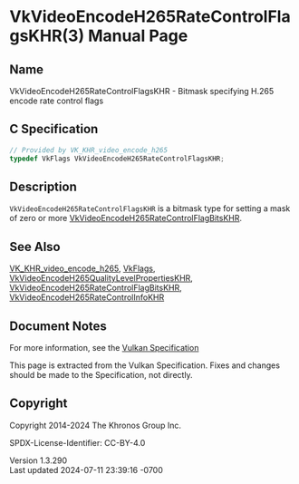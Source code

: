 # VkVideoEncodeH265RateControlFlagsKHR(3) Manual Page

## Name

VkVideoEncodeH265RateControlFlagsKHR - Bitmask specifying H.265 encode
rate control flags



## <a href="#_c_specification" class="anchor"></a>C Specification

``` c
// Provided by VK_KHR_video_encode_h265
typedef VkFlags VkVideoEncodeH265RateControlFlagsKHR;
```

## <a href="#_description" class="anchor"></a>Description

`VkVideoEncodeH265RateControlFlagsKHR` is a bitmask type for setting a
mask of zero or more
[VkVideoEncodeH265RateControlFlagBitsKHR](https://registry.khronos.org/vulkan/specs/1.3-extensions/man/html/VkVideoEncodeH265RateControlFlagBitsKHR.html).

## <a href="#_see_also" class="anchor"></a>See Also

[VK_KHR_video_encode_h265](https://registry.khronos.org/vulkan/specs/1.3-extensions/man/html/VK_KHR_video_encode_h265.html),
[VkFlags](https://registry.khronos.org/vulkan/specs/1.3-extensions/man/html/VkFlags.html),
[VkVideoEncodeH265QualityLevelPropertiesKHR](https://registry.khronos.org/vulkan/specs/1.3-extensions/man/html/VkVideoEncodeH265QualityLevelPropertiesKHR.html),
[VkVideoEncodeH265RateControlFlagBitsKHR](https://registry.khronos.org/vulkan/specs/1.3-extensions/man/html/VkVideoEncodeH265RateControlFlagBitsKHR.html),
[VkVideoEncodeH265RateControlInfoKHR](https://registry.khronos.org/vulkan/specs/1.3-extensions/man/html/VkVideoEncodeH265RateControlInfoKHR.html)

## <a href="#_document_notes" class="anchor"></a>Document Notes

For more information, see the <a
href="https://registry.khronos.org/vulkan/specs/1.3-extensions/html/vkspec.html#VkVideoEncodeH265RateControlFlagsKHR"
target="_blank" rel="noopener">Vulkan Specification</a>

This page is extracted from the Vulkan Specification. Fixes and changes
should be made to the Specification, not directly.

## <a href="#_copyright" class="anchor"></a>Copyright

Copyright 2014-2024 The Khronos Group Inc.

SPDX-License-Identifier: CC-BY-4.0

Version 1.3.290  
Last updated 2024-07-11 23:39:16 -0700
